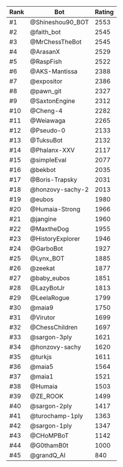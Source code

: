 Rank|Bot|Rating
---|---|---
#1|@Shineshou90_BOT|2553
#2|@faith_bot|2545
#3|@MrChessTheBot|2545
#4|@ArasanX|2529
#5|@RaspFish|2522
#6|@AKS-Mantissa|2388
#7|@expositor|2386
#8|@pawn_git|2327
#9|@SaxtonEngine|2312
#10|@Cheng-4|2282
#11|@Weiawaga|2265
#12|@Pseudo-0|2133
#13|@TuksuBot|2132
#14|@Phalanx-XXV|2117
#15|@simpleEval|2077
#16|@bekbot|2035
#17|@Boris-Trapsky|2031
#18|@honzovy-sachy-2|2013
#19|@eubos|1980
#20|@Humaia-Strong|1966
#21|@jangine|1960
#22|@MaxtheDog|1955
#23|@HistoryExplorer|1946
#24|@GarboBot|1927
#25|@Lynx_BOT|1885
#26|@zeekat|1877
#27|@baby_eubos|1851
#28|@LazyBotJr|1813
#29|@LeelaRogue|1799
#30|@maia9|1750
#31|@Virutor|1699
#32|@ChessChildren|1697
#33|@sargon-3ply|1621
#34|@honzovy-sachy|1620
#35|@turkjs|1611
#36|@maia5|1564
#37|@maia1|1521
#38|@Humaia|1503
#39|@ZE_ROOK|1499
#40|@sargon-2ply|1417
#41|@turochamp-1ply|1363
#42|@sargon-1ply|1347
#43|@CHoMPBoT|1142
#44|@G0thamB0t|1000
#45|@grandQ_AI|840
